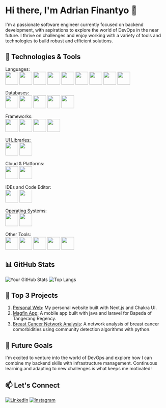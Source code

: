 # Hi there, I'm Adrian Finantyo 👋

I'm a passionate software engineer currently focused on backend development, with aspirations to explore the world of DevOps in the near future. I thrive on challenges and enjoy working with a variety of tools and technologies to build robust and efficient solutions.

## 🔧 Technologies & Tools

Languages: <br />
<img src="https://cdn.jsdelivr.net/gh/devicons/devicon/icons/c/c-original.svg" width="40" height="40">
<img src="https://cdn.jsdelivr.net/gh/devicons/devicon/icons/cplusplus/cplusplus-original.svg" width="40" height="40">
<img src="https://cdn.jsdelivr.net/gh/devicons/devicon/icons/php/php-original.svg" width="40" height="40">
<img src="https://cdn.jsdelivr.net/gh/devicons/devicon/icons/javascript/javascript-original.svg" width="40" height="40">
<img src="https://cdn.jsdelivr.net/gh/devicons/devicon/icons/typescript/typescript-original.svg" width="40" height="40">
<img src="https://cdn.jsdelivr.net/gh/devicons/devicon/icons/python/python-original.svg" width="40" height="40">
<img src="https://cdn.jsdelivr.net/gh/devicons/devicon/icons/go/go-original.svg" width="40" height="40">
<img src="https://cdn.jsdelivr.net/gh/devicons/devicon/icons/java/java-original.svg" width="40" height="40">
<img src="https://cdn.jsdelivr.net/gh/devicons/devicon/icons/html5/html5-original.svg" width="40" height="40">

Databases: <br />
<img src="https://cdn.jsdelivr.net/gh/devicons/devicon/icons/mysql/mysql-original-wordmark.svg" width="40" height="40">
<img src="https://cdn.jsdelivr.net/gh/devicons/devicon/icons/postgresql/postgresql-original-wordmark.svg" width="40" height="40">
<img src="https://cdn.jsdelivr.net/gh/devicons/devicon/icons/mongodb/mongodb-original-wordmark.svg" width="40" height="40">
<img src="https://cdn.jsdelivr.net/gh/devicons/devicon/icons/redis/redis-original-wordmark.svg" width="40" height="40">
<img src="https://cdn.jsdelivr.net/gh/devicons/devicon/icons/firebase/firebase-plain-wordmark.svg" width="40" height="40">

Frameworks: <br />
<img src="https://cdn.jsdelivr.net/gh/devicons/devicon/icons/express/express-original-wordmark.svg" width="40" height="40">
<img src="https://cdn.jsdelivr.net/gh/devicons/devicon/icons/nestjs/nestjs-plain-wordmark.svg" width="40" height="40">
<img src="https://cdn.jsdelivr.net/gh/devicons/devicon/icons/laravel/laravel-plain-wordmark.svg" width="40" height="40">
<img src="https://cdn.jsdelivr.net/gh/devicons/devicon/icons/nextjs/nextjs-original-wordmark.svg" width="40" height="40">

UI Libraries: <br />
<img src="https://www.svgrepo.com/show/330132/chakraui.svg" width="40" height="40">
<img src="https://cdn.jsdelivr.net/gh/devicons/devicon/icons/tailwindcss/tailwindcss-original-wordmark.svg" width="40" height="40">

Cloud & Platforms: <br />
<img src="https://cdn.jsdelivr.net/gh/devicons/devicon/icons/digitalocean/digitalocean-original-wordmark.svg" width="40" height="40">
<img src="https://cdn.jsdelivr.net/gh/devicons/devicon/icons/firebase/firebase-plain-wordmark.svg" width="40" height="40">

IDEs and Code Editor: <br />
<img src="https://cdn.jsdelivr.net/gh/devicons/devicon/icons/vscode/vscode-original-wordmark.svg" width="40" height="40">
<img src="https://cdn.jsdelivr.net/gh/devicons/devicon/icons/jetbrains/jetbrains-original.svg" width="40" height="40">

Operating Systems: <br />
<img src="https://cdn.jsdelivr.net/gh/devicons/devicon/icons/windows8/windows8-original.svg" width="40" height="40">
<img src="https://cdn.jsdelivr.net/gh/devicons/devicon/icons/linux/linux-original.svg" width="40" height="40">

Other Tools: <br />
<img src="https://cdn.jsdelivr.net/gh/devicons/devicon/icons/git/git-original-wordmark.svg" width="40" height="40">
<img src="https://cdn.jsdelivr.net/gh/devicons/devicon/icons/docker/docker-original-wordmark.svg" width="40" height="40">
<img src="https://cdn.jsdelivr.net/gh/devicons/devicon/icons/nginx/nginx-original.svg" width="40" height="40">
<img src="https://cdn.jsdelivr.net/gh/devicons/devicon/icons/jenkins/jenkins-original.svg" width="40" height="40">
<img src="https://cdn.jsdelivr.net/gh/devicons/devicon/icons/figma/figma-original.svg" width="40" height="40">


## 📊 GitHub Stats

![Your GitHub Stats](https://github-readme-stats.vercel.app/api?username=adrianfinantyo&show_icons=true&count_private=true&theme=radical)
![Top Langs](https://github-readme-stats.vercel.app/api/top-langs/?username=adrianfinantyo&layout=compact)
## 🚀 Top 3 Projects

1. [Personal Web](https://adrianfinantyo.com): My personal website built with Next.js and Chakra UI.
2. [Magfin App](https://play.google.com/store/apps/details?id=umn.ac.id.project.maggot): A mobile app built with java and laravel for Bapeda of Tangerang Regency.
3. [Breast Cancer Network Analysis](https://github.com/adrianfinantyo/breast-cancer-network): A network analysis of breast cancer comorbidities using community detection algorithms with python.

## 🌱 Future Goals

I'm excited to venture into the world of DevOps and explore how I can combine my backend skills with infrastructure management. Continuous learning and adapting to new challenges is what keeps me motivated!

## 📫 Let's Connect

[![LinkedIn](https://img.shields.io/badge/linkedin-%230077B5.svg?style=for-the-badge&logo=linkedin&logoColor=white)](https://www.linkedin.com/in/adrianfinantyo/)
[![Instagram](https://img.shields.io/badge/instagram-%23E4405F.svg?style=for-the-badge&logo=Instagram&logoColor=white)](https://www.instagram.com/adrianfinantyo)